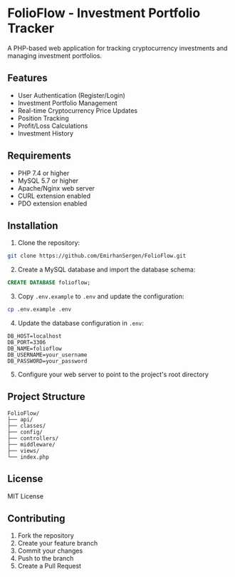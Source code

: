 # FolioFlow - Investment Portfolio Tracker

A PHP-based web application for tracking cryptocurrency investments and managing investment portfolios.

## Features

- User Authentication (Register/Login)
- Investment Portfolio Management
- Real-time Cryptocurrency Price Updates
- Position Tracking
- Profit/Loss Calculations
- Investment History

## Requirements

- PHP 7.4 or higher
- MySQL 5.7 or higher
- Apache/Nginx web server
- CURL extension enabled
- PDO extension enabled

## Installation

1. Clone the repository:
```bash
git clone https://github.com/EmirhanSergen/FolioFlow.git
```

2. Create a MySQL database and import the database schema:
```sql
CREATE DATABASE folioflow;
```

3. Copy `.env.example` to `.env` and update the configuration:
```bash
cp .env.example .env
```

4. Update the database configuration in `.env`:
```
DB_HOST=localhost
DB_PORT=3306
DB_NAME=folioflow
DB_USERNAME=your_username
DB_PASSWORD=your_password
```

5. Configure your web server to point to the project's root directory

## Project Structure

```
FolioFlow/
├── api/
├── classes/
├── config/
├── controllers/
├── middleware/
├── views/
└── index.php
```

## License

MIT License

## Contributing

1. Fork the repository
2. Create your feature branch
3. Commit your changes
4. Push to the branch
5. Create a Pull Request
